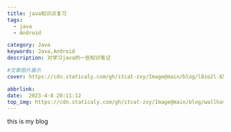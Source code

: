 ```yaml
---
title: java知识点复习
tags:
  - java
  - Android 

category: Java
keywords: Java,Android
description: 对学习java的一些知识笔记

#文章图片展示
cover: https://cdn.staticaly.com/gh/itcat-zxy/Image@main/blog/l8zo2l.651z4oj8p8k0.jpg

abbrlink: 
date:  2023-4-8 20:11:12
top_img: https://cdn.staticaly.com/gh/itcat-zxy/Image@main/blog/wallhaven-y8z62g.6bysli9u6kw0.jpg
---
```




this is my blog
